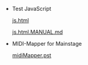 * Test JavaScript

  [js.html](js.html)

  [js.html.MANUAL.md](js.html.MANUAL.md)

* MIDI-Mapper for Mainstage

  [midiMapper.pst](midiMapper.pst)